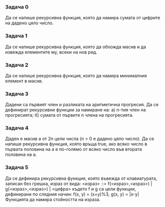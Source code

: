 ### Задача 0
Да се напише рекурсивна функция, която да намира сумата от цифрите на дадено цяло число.

### Задача 1
Да се напише рекурсивна функция, която да обхожда масив и да извежда елементите му, всеки на нов ред.

### Задача 2
Да се напише рекурсивна функция, която да намира минималния елемент в масив.

### Задача 3
Дадени са първият член и разликата на аритметична прогресия. Да се дефинират рекурсивни функции за намиране на:
а) n-тия член на прогресията;
б) сумата от първите n члена на прогресията.

### Задача 4
Даден e масив a от 2n цели числа (n > 0 е дадено цяло число). Да се напише рекурсивна функция, която връща true, ако всяко число в първата половина на a е по-голямо от всяко число във втората половина на a.

### Задача 5
Да се дефинира рекурсивна функция, която въвежда от клавиатурата, записан без грешка, израз от вида:
<израз> ::= f(<израз>,<израз>) | g(<израз>,<израз>) | <цифра>
където f и g са цели функции, дефинирани по следния начин:
f(x, y) = (x+y)%3,
g(x, y) = |x-y|
Функцията да намира стойността на изразa.
